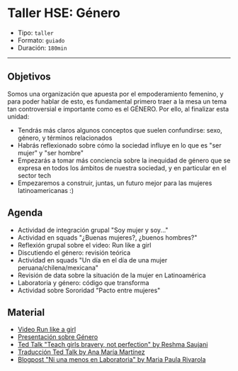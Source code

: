 # Taller HSE: Género

- Tipo: `taller`
- Formato: `guiado`
- Duración: `180min`

***

## Objetivos

Somos una organización que apuesta por el empoderamiento femenino, y para
poder hablar de esto, es fundamental primero traer a la mesa un tema tan
controversial e importante como es el GÉNERO. Por ello, al finalizar esta
unidad:

* Tendrás más claros algunos conceptos que suelen confundirse: sexo, género,
y términos relacionados
* Habrás reflexionado sobre cómo la sociedad influye en lo que es "ser mujer"
y "ser hombre"
* Empezarás a tomar más conciencia sobre la inequidad de género que se expresa
en todos los ámbitos de nuestra sociedad, y en particular en el sector tech
* Empezaremos a construir, juntas, un futuro mejor para las mujeres
latinoamericanas :)

## Agenda

* Actividad de integración grupal "Soy mujer y soy..."
* Actividad en squads "¿Buenas mujeres?, ¿buenos hombres?"
* Reflexión grupal sobre el video: Run like a girl
* Discutiendo el género: revisión teórica
* Actividad en squads "Un día en el día de una mujer peruana/chilena/mexicana"
* Revisión de data sobre la situación de la mujer en Latinoamérica
* Laboratoria y género: código que transforma
* Actividad sobre Sororidad "Pacto entre mujeres"

## Material
* [Video Run like a girl](https://www.youtube.com/watch?v=XjJQBjWYDTs)
* [Presentación sobre Género](https://docs.google.com/presentation/d/115KlXgdbMPJy3lWHVRdui0NuEccF33l7411EMetrUqE/edit#slide=id.g20d3373bed_0_13)
* [Ted Talk "Teach girls bravery, not perfection" by Reshma Saujani](https://www.ted.com/talks/reshma_saujani_teach_girls_bravery_not_perfection)
* [Traducción Ted Talk by Ana María Martínez](https://docs.google.com/document/d/1Dm1roGsZMsqpjs0MdQFPF3xxz04uOF81N5a56zwRcRw/edit)
* [Blogpost "Ni una menos en Laboratoria" by Maria Paula Rivarola](https://medium.com/laboratoria/ni-una-menos-en-laboratoria-fc71084f7d23)
